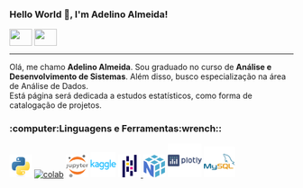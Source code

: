 ### Hello World :wave:, I'm Adelino Almeida!
<p align="left">
<a href="https://www.linkedin.com/in/adelino-saraiva-loureiro-almeida-927558218/" target="blank"><img align="center" src="https://cdn.jsdelivr.net/npm/simple-icons@3.0.1/icons/linkedin.svg" alt="" height="30" width="40" /></a>
<a href="https://www.instagram.com/pyrataria/" target="blank"><img align="center" src="https://cdn.jsdelivr.net/npm/simple-icons@3.0.1/icons/instagram.svg" alt="" height="30" width="40" /></a>
</p>

------

Olá, me chamo **Adelino Almeida**. Sou graduado no curso de **Análise e Desenvolvimento de Sistemas**. Além disso, busco especialização na área de Análise de Dados.  
Está página será dedicada a estudos estatísticos, como forma de catalogação de projetos.  

<h3 align="left">:computer:Linguagens e Ferramentas:wrench::</h3>
<a href="https://www.python.org" target="_blank"> <img src="https://github.com/devicons/devicon/blob/master/icons/python/python-original.svg" alt="python" width="40" height="40"/></a>
<a href="https://colab.google/" target="_blank"> <img src="https://upload.wikimedia.org/wikipedia/commons/d/d0/Google_Colaboratory_SVG_Logo.svg" alt="colab" width="40" height="40"/></a>  
<a href="https://jupyter.org/" target="_blank"> <img src="https://github.com/devicons/devicon/blob/master/icons/jupyter/jupyter-original-wordmark.svg" alt="jupyter" width="40" height="40"/></a>
<a href="https://www.kaggle.com/" target="_blank"> <img src="https://github.com/devicons/devicon/blob/master/icons/kaggle/kaggle-original-wordmark.svg" alt="kaggle" width="45" height="45"/></a>
<a href="https://pandas.pydata.org/" target="_blank"> <img src="https://github.com/devicons/devicon/blob/master/icons/pandas/pandas-original.svg" alt="pandas" width="40" height="40"/>    </a>
<a href="https://numpy.org/" target="_blank"> <img src="https://github.com/devicons/devicon/blob/master/icons/numpy/numpy-original.svg" alt="numpy" width="40" height="40"/></a>
<a href="https://plotly.com/" target="_blank"> <img src="https://github.com/devicons/devicon/blob/master/icons/plotly/plotly-original-wordmark.svg" alt="plotly" width="60" height="60"/></a>
<a href="https://mysql.com/" target="_blank"> <img src="https://github.com/devicons/devicon/blob/master/icons/mysql/mysql-original-wordmark.svg" alt="mysql" width="55" height="55"/></a>
